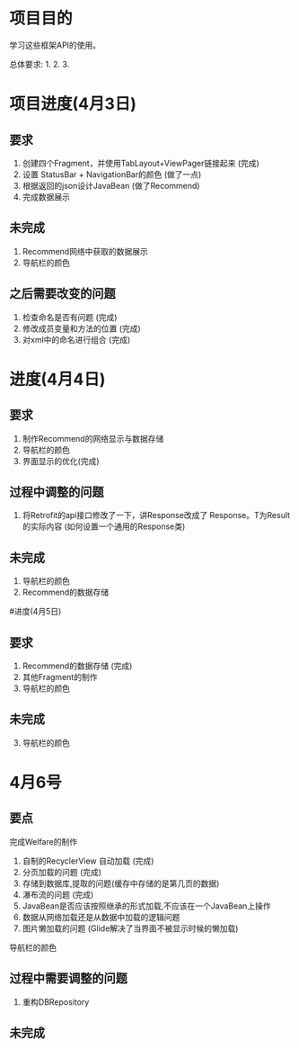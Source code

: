 # 项目目的

学习这些框架API的使用。

总体要求:
1.
2.
3.

# 项目进度(4月3日)

## 要求
1. 创建四个Fragment，并使用TabLayout+ViewPager链接起来 (完成)
2. 设置 StatusBar + NavigationBar的颜色 (做了一点)
3. 根据返回的json设计JavaBean (做了Recommend)
4. 完成数据展示

## 未完成
1. Recommend网络中获取的数据展示
2. 导航栏的颜色


## 之后需要改变的问题

1. 检查命名是否有问题  (完成)
2. 修改成员变量和方法的位置  (完成)
3. 对xml中的命名进行组合 (完成)

# 进度(4月4日)


## 要求

1. 制作Recommend的网络显示与数据存储
2. 导航栏的颜色
3. 界面显示的优化(完成)

## 过程中调整的问题

1. 将Retrofit的api接口修改了一下，讲Response改成了 Response<T>。T为Result的实际内容
(如何设置一个通用的Response类)

## 未完成
1. 导航栏的颜色
2. Recommend的数据存储

#进度(4月5日)

## 要求

1. Recommend的数据存储 (完成)
2. 其他Fragment的制作
3. 导航栏的颜色


## 未完成
3. 导航栏的颜色


# 4月6号

## 要点

完成Welfare的制作
 1. 自制的RecyclerView 自动加载 (完成)
 2. 分页加载的问题 (完成)
 3. 存储到数据库,提取的问题(缓存中存储的是第几页的数据)
 4. 瀑布流的问题 (完成)
 5. JavaBean是否应该按照继承的形式加载,不应该在一个JavaBean上操作
 6. 数据从网络加载还是从数据中加载的逻辑问题
 7. 图片懒加载的问题 (Glide解决了当界面不被显示时候的懒加载)

导航栏的颜色

## 过程中需要调整的问题

1. 重构DBRepository

## 未完成